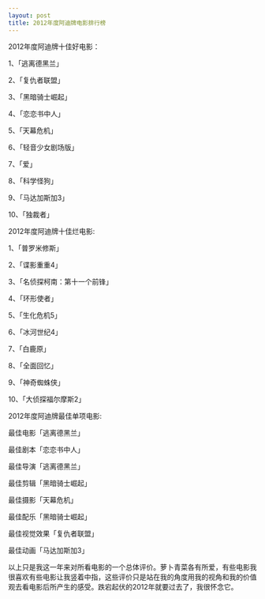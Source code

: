 ```yaml
---
layout: post
title: 2012年度阿迪牌电影排行榜
---
```


2012年度阿迪牌十佳好电影：

1、「逃离德黑兰」 

2、「复仇者联盟」 

3、「黑暗骑士崛起」 

4、「恋恋书中人」 

5、「天幕危机」 

6、「轻音少女剧场版」 

7、「爱」 

8、「科学怪狗」 

9、「马达加斯加3」 

10、「独裁者」 

2012年度阿迪牌十佳烂电影:

1、「普罗米修斯」 

2、「谍影重重4」 

3、「名侦探柯南：第十一个前锋」 

4、「环形使者」 

5、「生化危机5」 

6、「冰河世纪4」 

7、「白鹿原」 

8、「全面回忆」 

9、「神奇蜘蛛侠」 

10、「大侦探福尔摩斯2」 

2012年度阿迪牌最佳单项电影:

最佳电影「逃离德黑兰」

最佳剧本「恋恋书中人」

最佳导演「逃离德黑兰」

最佳剪辑「黑暗骑士崛起」

最佳摄影「天幕危机」

最佳配乐「黑暗骑士崛起」

最佳视觉效果「复仇者联盟」

最佳动画「马达加斯加3」 

以上只是我这一年来对所看电影的一个总体评价。萝卜青菜各有所爱，有些电影我很喜欢有些电影让我竖着中指，这些评价只是站在我的角度用我的视角和我的价值观去看电影后所产生的感受。跌宕起伏的2012年就要过去了，我很怀念它。